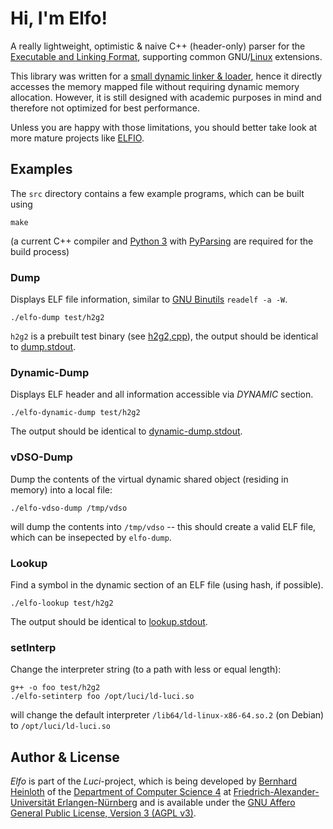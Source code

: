 Hi, I'm Elfo!
=============

A really lightweight, optimistic & naive C++ (header-only) parser for the [Executable and Linking Format](https://en.wikipedia.org/wiki/Executable_and_Linkable_Format), supporting common GNU/[Linux](https://refspecs.linuxfoundation.org/LSB_5.0.0/LSB-Core-generic/LSB-Core-generic/elf-generic.html) extensions.

This library was written for a [small dynamic linker & loader](../luci), hence it directly accesses the memory mapped file without requiring dynamic memory allocation.
However, it is still designed with academic purposes in mind and therefore not optimized for best performance.

Unless you are happy with those limitations, you should better take look at more mature projects like [ELFIO](https://github.com/serge1/ELFIO).


Examples
--------

The `src` directory contains a few example programs, which can be built using

    make

(a current C++ compiler and [Python 3](https://www.python.org/) with [PyParsing](https://pypi.org/project/pyparsing/) are required for the build process)


### Dump

Displays ELF file information, similar to [GNU Binutils](https://www.gnu.org/software/binutils/) `readelf -a -W`.

    ./elfo-dump test/h2g2

`h2g2` is a prebuilt test binary (see [h2g2,cpp](test/h2g2.cpp)), the output should be identical to [dump.stdout](test/dump.stdout).


### Dynamic-Dump

Displays ELF header and all information accessible via *DYNAMIC* section.

    ./elfo-dynamic-dump test/h2g2

The output should be identical to [dynamic-dump.stdout](test/dynamic-dump.stdout).


### vDSO-Dump

Dump the contents of the virtual dynamic shared object (residing in memory) into a local file:

    ./elfo-vdso-dump /tmp/vdso

will dump the contents into `/tmp/vdso` -- this should create a valid ELF file, which can be insepected by `elfo-dump`.

### Lookup

Find a symbol in the dynamic section of an ELF file (using hash, if possible).

    ./elfo-lookup test/h2g2

The output should be identical to [lookup.stdout](test/lookup.stdout).


### setInterp

Change the interpreter string (to a path with less or equal length):

    g++ -o foo test/h2g2
    ./elfo-setinterp foo /opt/luci/ld-luci.so 

will change the default interpreter `/lib64/ld-linux-x86-64.so.2` (on Debian) to `/opt/luci/ld-luci.so`


Author & License
----------------

*Elfo* is part of the *Luci*-project, which is being developed by [Bernhard Heinloth](https://sys.cs.fau.de/person/heinloth) of the [Department of Computer Science 4](https://sys.cs.fau.de/) at [Friedrich-Alexander-Universität Erlangen-Nürnberg](https://www.fau.eu/) and is available under the [GNU Affero General Public License, Version 3 (AGPL v3)](LICENSE.md).
